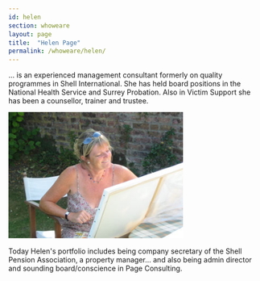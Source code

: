 ```yaml
---
id: helen
section: whoweare
layout: page
title:  "Helen Page"
permalink: /whoweare/helen/
---
```


... is an experienced management consultant formerly on quality programmes in Shell International. She has held board positions in the National Health Service and Surrey Probation. Also in Victim Support she has been a counsellor, trainer and trustee.

<html><img src="/images/helen.jpg" alt="Helen Page" height="250"></html>

Today Helen's portfolio includes being company secretary of the Shell Pension Association, a property manager... and also being admin director and sounding board/conscience in Page Consulting.